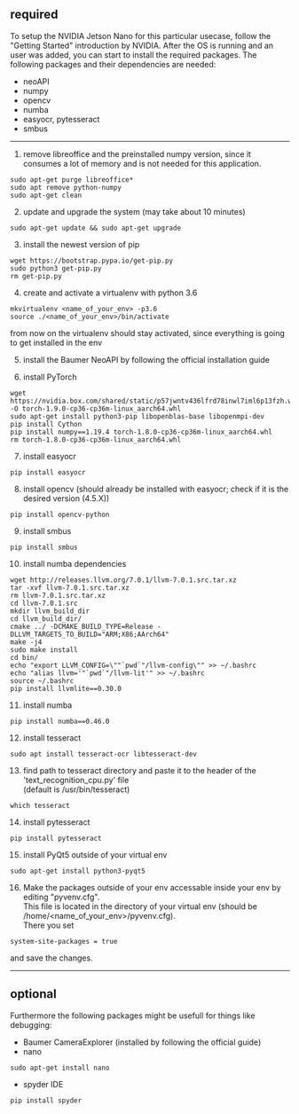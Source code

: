 ## required

To setup the NVIDIA Jetson Nano for this particular usecase, follow the "Getting Started" introduction by NVIDIA.
After the OS is running and an user was added, you can start to install the required packages.
The following packages and their dependencies are needed:
* neoAPI
* numpy
* opencv
* numba
* easyocr, pytesseract
* smbus
---
1. remove libreoffice and the preinstalled numpy version, since it consumes a lot of memory and is not needed for this application.
~~~
sudo apt-get purge libreoffice*
sudo apt remove python-numpy
sudo apt-get clean
~~~
2. update and upgrade the system (may take about 10 minutes)
~~~
sudo apt-get update && sudo apt-get upgrade
~~~
3. install the newest version of pip
~~~
wget https://bootstrap.pypa.io/get-pip.py
sudo python3 get-pip.py
rm get-pip.py
~~~
4. create and activate a virtualenv with python 3.6
~~~
mkvirtualenv <name_of_your_env> -p3.6
source ./<name_of_your_env>/bin/activate
~~~
from now on the virtualenv should stay activated, since everything is going to get installed in the env

5. install the Baumer NeoAPI by following the official installation guide

6. install PyTorch
~~~
wget https://nvidia.box.com/shared/static/p57jwntv436lfrd78inwl7iml6p13fzh.whl -O torch-1.9.0-cp36-cp36m-linux_aarch64.whl
sudo apt-get install python3-pip libopenblas-base libopenmpi-dev 
pip install Cython
pip install numpy==1.19.4 torch-1.8.0-cp36-cp36m-linux_aarch64.whl
rm torch-1.8.0-cp36-cp36m-linux_aarch64.whl
~~~
7. install easyocr
~~~
pip install easyocr
~~~
8. install opencv (should already be installed with easyocr; check if it is the desired version (4.5.X))
~~~
pip install opencv-python
~~~
9. install smbus
~~~
pip install smbus
~~~
10. install numba dependencies
~~~
wget http://releases.llvm.org/7.0.1/llvm-7.0.1.src.tar.xz
tar -xvf llvm-7.0.1.src.tar.xz
rm llvm-7.0.1.src.tar.xz
cd llvm-7.0.1.src
mkdir llvm_build_dir
cd llvm_build_dir/
cmake ../ -DCMAKE_BUILD_TYPE=Release -DLLVM_TARGETS_TO_BUILD="ARM;X86;AArch64"
make -j4
sudo make install
cd bin/
echo "export LLVM_CONFIG=\""`pwd`"/llvm-config\"" >> ~/.bashrc
echo "alias llvm='"`pwd`"/llvm-lit'" >> ~/.bashrc
source ~/.bashrc
pip install llvmlite==0.30.0
~~~
11. install numba
~~~
pip install numba==0.46.0
~~~
12. install tesseract
~~~
sudo apt install tesseract-ocr libtesseract-dev
~~~
13. find path to tesseract directory and paste it to the header of the 'text_recognition_cpu.py' file\
(default is /usr/bin/tesseract)
~~~
which tesseract
~~~
14. install pytesseract
~~~
pip install pytesseract
~~~
15. install PyQt5 outside of your virtual env
~~~
sudo apt-get install python3-pyqt5
~~~
16. Make the packages outside of your env accessable inside your env by editing "pyvenv.cfg".\
This file is located in the directory of your virtual env (should be /home/<name_of_your_env>/pyvenv.cfg).\
There you set
~~~
system-site-packages = true
~~~
and save the changes.

---
## optional

Furthermore the following packages might be usefull for things like debugging:
* Baumer CameraExplorer (installed by following the official guide)
* nano
~~~
sudo apt-get install nano
~~~
* spyder IDE
~~~
pip install spyder
~~~
